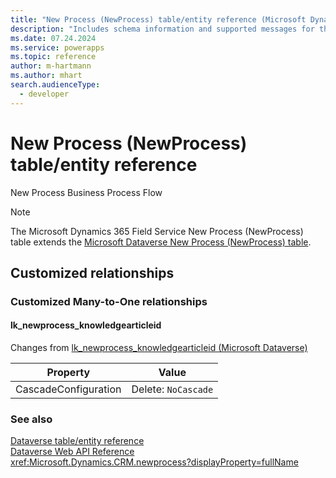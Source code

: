 ```yaml
---
title: "New Process (NewProcess) table/entity reference (Microsoft Dynamics 365 Field Service)"
description: "Includes schema information and supported messages for the New Process (NewProcess) table/entity with Microsoft Dynamics 365 Field Service."
ms.date: 07.24.2024
ms.service: powerapps
ms.topic: reference
author: m-hartmann
ms.author: mhart
search.audienceType: 
  - developer
---
```


# New Process (NewProcess) table/entity reference

New Process Business Process Flow

> [!NOTE]
> The Microsoft Dynamics 365 Field Service New Process (NewProcess) table extends the [Microsoft Dataverse New Process (NewProcess) table](/power-apps/developer/data-platform/reference/entities/newprocess).




## Customized relationships

### Customized Many-to-One relationships

#### <a name="BKMK_lk_newprocess_knowledgearticleid"></a> lk_newprocess_knowledgearticleid

Changes from [lk_newprocess_knowledgearticleid (Microsoft Dataverse)](/power-apps/developer/data-platform/reference/entities/newprocess#BKMK_lk_newprocess_knowledgearticleid)

|Property|Value|
|---|---|
|CascadeConfiguration|Delete: `NoCascade`|


### See also

[Dataverse table/entity reference](../about-entity-reference.md)  
[Dataverse Web API Reference](/power-apps/developer/data-platform/webapi/reference/about)   
<xref:Microsoft.Dynamics.CRM.newprocess?displayProperty=fullName>

